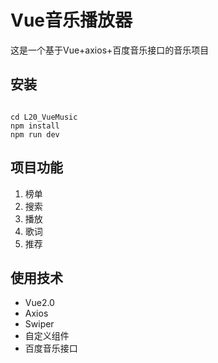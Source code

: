 # Vue音乐播放器
这是一个基于Vue+axios+百度音乐接口的音乐项目
## 安装
<pre><code>
cd L20_VueMusic
npm install
npm run dev
</code></pre>

## 项目功能
1. 榜单
2. 搜索
3. 播放
4. 歌词
5. 推荐

## 使用技术
- Vue2.0
- Axios
- Swiper
- 自定义组件
- 百度音乐接口
